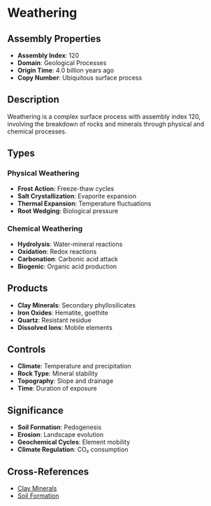 # Weathering

## Assembly Properties
- **Assembly Index**: 120
- **Domain**: Geological Processes
- **Origin Time**: 4.0 billion years ago
- **Copy Number**: Ubiquitous surface process

## Description
Weathering is a complex surface process with assembly index 120, involving the breakdown of rocks and minerals through physical and chemical processes.

## Types
### Physical Weathering
- **Frost Action**: Freeze-thaw cycles
- **Salt Crystallization**: Evaporite expansion
- **Thermal Expansion**: Temperature fluctuations
- **Root Wedging**: Biological pressure

### Chemical Weathering
- **Hydrolysis**: Water-mineral reactions
- **Oxidation**: Redox reactions
- **Carbonation**: Carbonic acid attack
- **Biogenic**: Organic acid production

## Products
- **Clay Minerals**: Secondary phyllosilicates
- **Iron Oxides**: Hematite, goethite
- **Quartz**: Resistant residue
- **Dissolved Ions**: Mobile elements

## Controls
- **Climate**: Temperature and precipitation
- **Rock Type**: Mineral stability
- **Topography**: Slope and drainage
- **Time**: Duration of exposure

## Significance
- **Soil Formation**: Pedogenesis
- **Erosion**: Landscape evolution
- **Geochemical Cycles**: Element mobility
- **Climate Regulation**: CO₂ consumption

## Cross-References
- [Clay Minerals](/domains/geological/minerals/clay.md)
- [Soil Formation](/domains/geological/processes/pedogenesis.md)